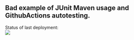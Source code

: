 ## Bad example of JUnit Maven usage and GithubActions autotesting.
Status of last deployment:<br>
<img src="https://github.com/ulyanovskk/maven-testing/workflows/Test-Maven/badge.svg/branch=master"></br>
